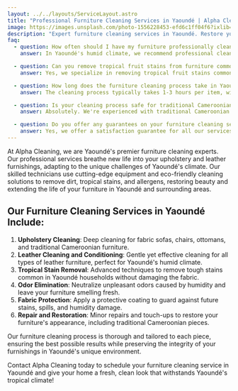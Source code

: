 ```yaml
---
layout: ../../layouts/ServiceLayout.astro
title: "Professional Furniture Cleaning Services in Yaoundé | Alpha Cleaning"
image: https://images.unsplash.com/photo-1556228453-efd6c1ff04f6?ixlib=rb-4.0.3&ixid=M3wxMjA3fDB8MHxwaG90by1wYWdlfHx8fGVufDB8fHx8fA%3D%3D&auto=format&fit=crop&w=2070&q=80
description: "Expert furniture cleaning services in Yaoundé. Restore your upholstery and leather furnishings with Alpha Cleaning's professional techniques."
faq:
  - question: How often should I have my furniture professionally cleaned in Yaoundé's humid climate?
    answer: In Yaoundé's humid climate, we recommend professional cleaning every 6-12 months for regular furniture and every 3-6 months for high-traffic items like sofas to prevent mold and mildew growth.

  - question: Can you remove tropical fruit stains from furniture common in Yaoundé households?
    answer: Yes, we specialize in removing tropical fruit stains common in Yaoundé homes. Our technicians use specialized treatments safe for various fabrics to effectively remove these stains.

  - question: How long does the furniture cleaning process take in Yaoundé's climate?
    answer: The cleaning process typically takes 1-3 hours per item, with 4-8 hours drying time. We adjust our techniques to account for Yaoundé's climate, ensuring optimal results.

  - question: Is your cleaning process safe for traditional Cameroonian furniture fabrics?
    answer: Absolutely. We're experienced with traditional Cameroonian fabrics and use gentle, effective cleaning methods that preserve the integrity of these unique materials.

  - question: Do you offer any guarantees on your furniture cleaning services in Yaoundé?
    answer: Yes, we offer a satisfaction guarantee for all our services in Yaoundé. If you're not satisfied with the results, we'll re-clean the item at no additional cost.
---
```


At Alpha Cleaning, we are Yaoundé's premier furniture cleaning experts. Our professional services breathe new life into your upholstery and leather furnishings, adapting to the unique challenges of Yaoundé's climate. Our skilled technicians use cutting-edge equipment and eco-friendly cleaning solutions to remove dirt, tropical stains, and allergens, restoring beauty and extending the life of your furniture in Yaoundé and surrounding areas.

## Our Furniture Cleaning Services in Yaoundé Include:

1. **Upholstery Cleaning**: Deep cleaning for fabric sofas, chairs, ottomans, and traditional Cameroonian furniture.
2. **Leather Cleaning and Conditioning**: Gentle yet effective cleaning for all types of leather furniture, perfect for Yaoundé's humid climate.
3. **Tropical Stain Removal**: Advanced techniques to remove tough stains common in Yaoundé households without damaging the fabric.
4. **Odor Elimination**: Neutralize unpleasant odors caused by humidity and leave your furniture smelling fresh.
5. **Fabric Protection**: Apply a protective coating to guard against future stains, spills, and humidity damage.
6. **Repair and Restoration**: Minor repairs and touch-ups to restore your furniture's appearance, including traditional Cameroonian pieces.

Our furniture cleaning process is thorough and tailored to each piece, ensuring the best possible results while preserving the integrity of your furnishings in Yaoundé's unique environment.

Contact Alpha Cleaning today to schedule your furniture cleaning service in Yaoundé and give your home a fresh, clean look that withstands Yaoundé's tropical climate!